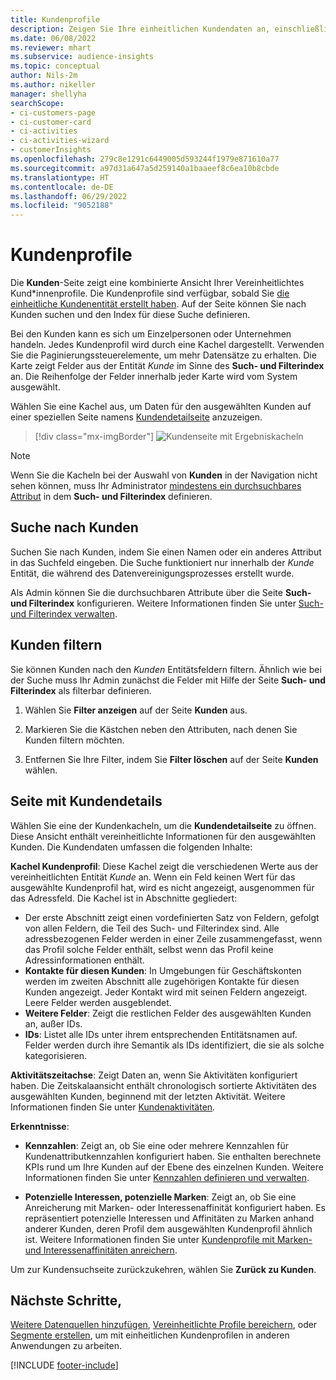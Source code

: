 ```yaml
---
title: Kundenprofile
description: Zeigen Sie Ihre einheitlichen Kundendaten an, einschließlich der Verwendung von Suche und Filter
ms.date: 06/08/2022
ms.reviewer: mhart
ms.subservice: audience-insights
ms.topic: conceptual
author: Nils-2m
ms.author: nikeller
manager: shellyha
searchScope:
- ci-customers-page
- ci-customer-card
- ci-activities
- ci-activities-wizard
- customerInsights
ms.openlocfilehash: 279c8e1291c6449005d593244f1979e871610a77
ms.sourcegitcommit: a97d31a647a5d259140a1baaeef8c6ea10b8cbde
ms.translationtype: HT
ms.contentlocale: de-DE
ms.lasthandoff: 06/29/2022
ms.locfileid: "9052188"
---
```

# <a name="customer-profiles"></a>Kundenprofile

Die **Kunden**-Seite zeigt eine kombinierte Ansicht Ihrer Vereinheitlichtes Kund*innenprofile. Die Kundenprofile sind verfügbar, sobald Sie [die einheitliche Kundenentität erstellt haben](data-unification.md). Auf der Seite können Sie nach Kunden suchen und den Index für diese Suche definieren.

Bei den Kunden kann es sich um Einzelpersonen oder Unternehmen handeln. Jedes Kundenprofil wird durch eine Kachel dargestellt. Verwenden Sie die Paginierungssteuerelemente, um mehr Datensätze zu erhalten. Die Karte zeigt Felder aus der Entität *Kunde* im Sinne des **Such- und Filterindex** an. Die Reihenfolge der Felder innerhalb jeder Karte wird vom System ausgewählt.

Wählen Sie eine Kachel aus, um Daten für den ausgewählten Kunden auf einer speziellen Seite namens [Kundendetailseite](customer-profiles.md#customer-details-page) anzuzeigen.

> [!div class="mx-imgBorder"]
> ![Kundenseite mit Ergebniskacheln](media/customers-page-result-tiles-B2C.png "Kundenseite mit Ergebniskacheln")

> [!NOTE]
> Wenn Sie die Kacheln bei der Auswahl von **Kunden** in der Navigation nicht sehen können, muss Ihr Administrator [mindestens ein durchsuchbares Attribut](search-filter-index.md) in dem **Such- und Filterindex** definieren.

## <a name="search-for-customers"></a>Suche nach Kunden

Suchen Sie nach Kunden, indem Sie einen Namen oder ein anderes Attribut in das Suchfeld eingeben. Die Suche funktioniert nur innerhalb der *Kunde* Entität, die während des Datenvereinigungsprozesses erstellt wurde.

Als Admin können Sie die durchsuchbaren Attribute über die Seite **Such- und Filterindex** konfigurieren. Weitere Informationen finden Sie unter [Such- und Filterindex verwalten](search-filter-index.md).

## <a name="filter-customers"></a>Kunden filtern

Sie können Kunden nach den *Kunden* Entitätsfeldern filtern. Ähnlich wie bei der Suche muss Ihr Admin zunächst die Felder mit Hilfe der Seite **Such- und Filterindex** als filterbar definieren.

1. Wählen Sie **Filter anzeigen** auf der Seite **Kunden** aus.

1. Markieren Sie die Kästchen neben den Attributen, nach denen Sie Kunden filtern möchten.

1. Entfernen Sie Ihre Filter, indem Sie **Filter löschen** auf der Seite **Kunden** wählen.

## <a name="customer-details-page"></a>Seite mit Kundendetails

Wählen Sie eine der Kundenkacheln, um die **Kundendetailseite** zu öffnen. Diese Ansicht enthält vereinheitlichte Informationen für den ausgewählten Kunden. Die Kundendaten umfassen die folgenden Inhalte:

**Kachel Kundenprofil**: Diese Kachel zeigt die verschiedenen Werte aus der vereinheitlichten Entität *Kunde* an. Wenn ein Feld keinen Wert für das ausgewählte Kundenprofil hat, wird es nicht angezeigt, ausgenommen für das Adressfeld. Die Kachel ist in Abschnitte gegliedert:

- Der erste Abschnitt zeigt einen vordefinierten Satz von Feldern, gefolgt von allen Feldern, die Teil des Such- und Filterindex sind. Alle adressbezogenen Felder werden in einer Zeile zusammengefasst, wenn das Profil solche Felder enthält, selbst wenn das Profil keine Adressinformationen enthält.
- **Kontakte für diesen Kunden**: In Umgebungen für Geschäftskonten werden im zweiten Abschnitt alle zugehörigen Kontakte für diesen Kunden angezeigt. Jeder Kontakt wird mit seinen Feldern angezeigt. Leere Felder werden ausgeblendet.
- **Weitere Felder**: Zeigt die restlichen Felder des ausgewählten Kunden an, außer IDs.
- **IDs**: Listet alle IDs unter ihrem entsprechenden Entitätsnamen auf. Felder werden durch ihre Semantik als IDs identifiziert, die sie als solche kategorisieren.

**Aktivitätszeitachse**: Zeigt Daten an, wenn Sie Aktivitäten konfiguriert haben. Die Zeitskalaansicht enthält chronologisch sortierte Aktivitäten des ausgewählten Kunden, beginnend mit der letzten Aktivität. Weitere Informationen finden Sie unter [Kundenaktivitäten](activities.md).

**Erkenntnisse**:

- **Kennzahlen**: Zeigt an, ob Sie eine oder mehrere Kennzahlen für Kundenattributkennzahlen konfiguriert haben. Sie enthalten berechnete KPIs rund um Ihre Kunden auf der Ebene des einzelnen Kunden. Weitere Informationen finden Sie unter [Kennzahlen definieren und verwalten](measures.md).

- **Potenzielle Interessen, potenzielle Marken**: Zeigt an, ob Sie eine Anreicherung mit Marken- oder Interessenaffinität konfiguriert haben. Es repräsentiert potenzielle Interessen und Affinitäten zu Marken anhand anderer Kunden, deren Profil dem ausgewählten Kundenprofil ähnlich ist. Weitere Informationen finden Sie unter [Kundenprofile mit Marken- und Interessenaffinitäten anreichern](enrichment-microsoft.md).

Um zur Kundensuchseite zurückzukehren, wählen Sie **Zurück zu Kunden**.

## <a name="next-steps"></a>Nächste Schritte,

[Weitere Datenquellen hinzufügen](data-sources.md), [Vereinheitlichte Profile bereichern](enrichment-hub.md), oder [Segmente erstellen](segments.md), um mit einheitlichen Kundenprofilen in anderen Anwendungen zu arbeiten.

[!INCLUDE [footer-include](includes/footer-banner.md)]
